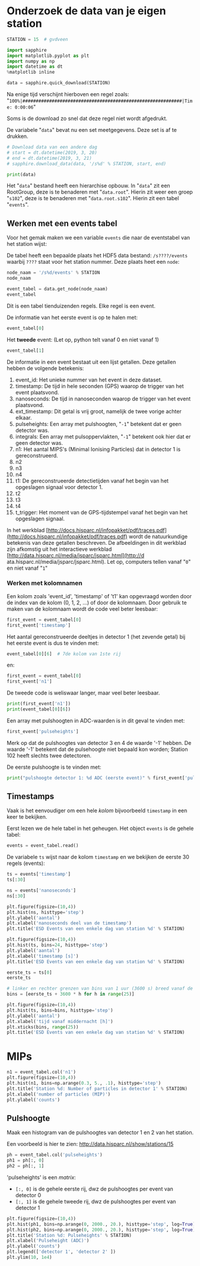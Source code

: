 # Onderzoek de data van je eigen station

```python
STATION = 15  # gvdveen
```

```python
import sapphire
import matplotlib.pyplot as plt
import numpy as np
import datetime as dt
%matplotlib inline
```

```python
data = sapphire.quick_download(STATION)
```

Na enige tijd verschijnt hierboven een regel zoals:
"`100%|############################################################|Time: 0:00:06`"

Soms is de download zo snel dat deze regel niet wordt afgedrukt.

De variabele "`data`" bevat nu een set meetgegevens. Deze set is af te drukken.

```python
# Download data van een andere dag
# start = dt.datetime(2019, 3, 20)
# end = dt.datetime(2019, 3, 21)
# sapphire.download_data(data, '/s%d' % STATION, start, end)
```

```python
print(data)
```

Het "`data`" bestand heeft een hierarchise opbouw. In "`data`" zit een
RootGroup, deze is te benaderen met "`data.root`". Hierin zit weer een groep
"`s102`", deze is te benaderen met "`data.root.s102`". Hierin zit een tabel
"`events`".

## Werken met een events tabel
Voor het gemak maken we een variable
`events` die naar de eventstabel van het station wijst:

De tabel heeft een
bepaalde plaats het HDF5 data bestand: `/s????/events` waarbij `????` staat voor
het station nummer. Deze plaats heet een `node`:

```python
node_naam = '/s%d/events' % STATION
node_naam
```

```python
event_tabel = data.get_node(node_naam)
event_tabel
```

Dit is een tabel tienduizenden regels. Elke regel is een event.

De informatie van het eerste event is op te halen met:

```python
event_tabel[0]
```

Het **tweede** event: (Let op, python telt vanaf 0 en niet vanaf 1)

```python
event_tabel[1]
```

De informatie in een event bestaat uit een lijst getallen. Deze getallen hebben
de volgende betekenis:

1. event_id: Het unieke nummer van het event in deze dataset.
1. timestamp: De tijd in hele seconden (GPS) waarop de trigger van het event plaatsvond.
1. nanoseconds: De tijd in nanoseconden waarop de trigger van het event plaatsvond.
1. ext_timestamp: Dit getal is vrij groot, namelijk de twee vorige achter elkaar.
1. pulseheights: Een array met pulshoogten, "`-1`" betekent dat er geen detector was.
1. integrals: Een array met pulsoppervlakten, "`-1`" betekent ook hier dat er geen detector was.
1. n1: Het aantal MIPS's (Minimal Ionising Particles) dat in detector 1 is gereconstrueerd.
1. n2
1. n3
1. n4
1. t1: De gereconstrueerde detectietijden vanaf het begin van het opgeslagen signaal voor detector 1.
1. t2
1. t3
1. t4
1. t_trigger: Het moment van de GPS-tijdstempel vanaf het begin van het opgeslagen signaal.

In het
werkblad [http://docs.hisparc.nl/infopakket/pdf/traces.pdf](http://docs.hisparc.nl/infopakket/pdf/traces.pdf)
wordt de natuurkundige betekenis van deze
getallen beschreven.  De afbeeldingen in dit werkblad zijn afkomstig uit het
interactieve werkblad [http://data.hisparc.nl/media/jsparc/jsparc.html](http://d
ata.hisparc.nl/media/jsparc/jsparc.html). Let op, computers tellen vanaf "`0`"
en niet vanaf "`1`"


### Werken met kolomnamen

Een kolom zoals 'event_id', 'timestamp' of 't1' kan opgevraagd worden door de
index van de kolom (0, 1, 2, ...) of door de kolomnaam. Door gebruik te maken
van de kolomnaam wordt de code veel beter leesbaar:

```python
first_event = event_tabel[0]
first_event['timestamp']
```

Het aantal gereconstrueerde deeltjes in detector 1 (het zevende getal) bij het
eerste event is dus te vinden met:

```python
event_tabel[0][6]  # 7de kolom van 1ste rij
```

en:

```python
first_event = event_tabel[0]
first_event['n1']
```

De tweede code is weliswaar langer, maar veel beter leesbaar.

```python
print(first_event['n1'])
print(event_tabel[0][6])
```

Een array met pulshoogten in ADC-waarden is in dit geval te vinden met:

```python
first_event['pulseheights']
```

Merk op dat de pulshoogtes van detector 3 en 4 de waarde '-1' hebben. De waarde
'-1' betekent dat de pulsehoogte niet bepaald kon worden; Station 102 heeft
slechts twee detectoren.

De eerste pulshoogte is te vinden met:

```python
print("pulshoogte detector 1: %d ADC (eerste event)" % first_event['pulseheights'][0])
```

## Timestamps
Vaak is het eenvoudiger om een hele *kolom* bijvoorbeeld `timestamp` in een keer te bekijken.

Eerst lezen we de hele tabel in het geheugen. Het object `events` is de gehele tabel:

```python
events = event_tabel.read()
```

De variabele `ts` wijst naar de kolom `timestamp` en we bekijken de eerste 30 regels (events):

```python
ts = events['timestamp']
ts[:30]
```

```python
ns = events['nanoseconds']
ns[:30]
```

```python
plt.figure(figsize=(10,4))
plt.hist(ns, histtype='step')
plt.ylabel('aantal')
plt.xlabel('nanoseconds deel van de timestamp')
plt.title('ESD Events van een enkele dag van station %d' % STATION)
```

```python
plt.figure(figsize=(10,4))
plt.hist(ts, bins=24, histtype='step')
plt.ylabel('aantal')
plt.xlabel('timestamp [s]')
plt.title('ESD Events van een enkele dag van station %d' % STATION)
```

```python
eerste_ts = ts[0]
eerste_ts
```

```python
# linker en rechter grenzen van bins van 1 uur (3600 s) breed vanaf de eerste timestamp (1 dag)
bins = [eerste_ts + 3600 * h for h in range(25)]
```

```python
plt.figure(figsize=(10,4))
plt.hist(ts, bins=bins, histtype='step')
plt.ylabel('aantal')
plt.xlabel('tijd vanaf middernacht [h]')
plt.xticks(bins, range(25))
plt.title('ESD Events van een enkele dag van station %d' % STATION)
```

# MIPs

```python
n1 = event_tabel.col('n1')
plt.figure(figsize=(10,4))
plt.hist(n1, bins=np.arange(0.3, 5., .1), histtype='step')
plt.title('Station %d: Number of particles in detector 1' % STATION)
plt.xlabel('number of particles (MIP)')
plt.ylabel('counts')
```

## Pulshoogte

Maak een histogram van de pulshoogtes van detector 1 en 2 van het
station.

Een voorbeeld is hier te zien: http://data.hisparc.nl/show/stations/15

```python
ph = event_tabel.col('pulseheights')
ph1 = ph[:, 0]
ph2 = ph[:, 1]
```

'pulseheights' is een *matrix*:
- `[:, 0]` is de gehele eerste rij, dwz de pulshoogtes per event van detector 0
- `[:, 1]` is de gehele tweede rij, dwz de pulshoogtes per event van detector 1

```python
plt.figure(figsize=(10,4))
plt.hist(ph1, bins=np.arange(0, 2000., 20.), histtype='step', log=True)
plt.hist(ph2, bins=np.arange(0, 2000., 20.), histtype='step', log=True)
plt.title('Station %d: Pulseheights' % STATION)
plt.xlabel('Pulseheight (ADC)')
plt.ylabel('counts')
plt.legend(['detector 1', 'detector 2' ])
plt.ylim(10, 1e4)
```
